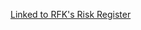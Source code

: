 [Linked to RFK's Risk Register](https://docs.google.com/spreadsheets/d/13EQJljcPKfaSMFOwPbCn-dUS0Sx4LJANanEMR56vuEI/edit?usp=sharing)


